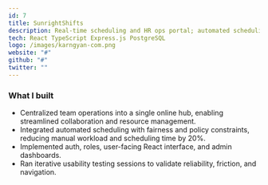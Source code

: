 ```yaml
---
id: 7
title: SunrightShifts
description: Real-time scheduling and HR ops portal; automated scheduling and streamlined collaboration.
tech: React TypeScript Express.js PostgreSQL
logo: /images/karngyan-com.png
website: "#"
github: "#"
twitter: ""
---
```


### What I built

- Centralized team operations into a single online hub, enabling streamlined collaboration and resource management.
- Integrated automated scheduling with fairness and policy constraints, reducing manual workload and scheduling time by 20%.
- Implemented auth, roles, user-facing React interface, and admin dashboards.
- Ran iterative usability testing sessions to validate reliability, friction, and navigation.

